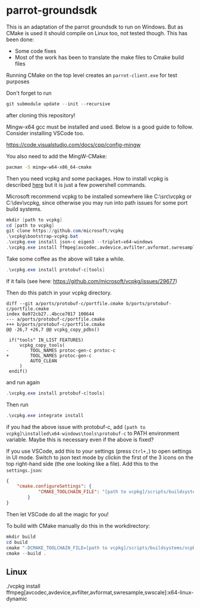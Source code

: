 # parrot-groundsdk

This is an adaptation of the parrot groundsdk to run on Windows. But as CMake is used it should compile on Linux too, not tested though.
This has been done:
- Some code fixes
- Most of the work has been to translate the make files to Cmake build files

Running CMake on the top level creates an ```parrot-client.exe``` for test purposes

Don't forget to run
```powershell
git submodule update --init --recursive
```
after cloning this repository!

Mingw-x64 gcc must be installed and used. Below is a good guide to follow. Consider installing VSCode too.

https://code.visualstudio.com/docs/cpp/config-mingw

You also need to add the MingW-CMake:
```bash
pacman -S mingw-w64-x86_64-cmake
```

Then you need vcpkg and some packages. How to install vcpkg is described [here](https://github.com/Microsoft/vcpkg/) but it is just a few powershell commands.

Microsoft recommend vcpkg to be installed somewhere like C:\src\vcpkg or C:\dev\vcpkg, since otherwise you may run into path issues for some port build systems.
```powershell
mkdir [path to vcpkg]
cd [path to vcpkg]
git clone https://github.com/microsoft/vcpkg
.\vcpkg\bootstrap-vcpkg.bat
.\vcpkg.exe install json-c eigen3 --triplet=x64-windows
.\vcpkg.exe install ffmpeg[avcodec,avdevice,avfilter,avformat,swresample,swscale]:x64-windows
```
Take some coffee as the above will take a while.
```powershell
.\vcpkg.exe install protobuf-c[tools]
```
If it fails (see here: https://github.com/microsoft/vcpkg/issues/29677)

Then do this patch in your vcpkg directory.
```git
diff --git a/ports/protobuf-c/portfile.cmake b/ports/protobuf-c/portfile.cmake
index 0a972cb27..4bcce7017 100644
--- a/ports/protobuf-c/portfile.cmake
+++ b/ports/protobuf-c/portfile.cmake
@@ -26,7 +26,7 @@ vcpkg_copy_pdbs()

 if("tools" IN_LIST FEATURES)
     vcpkg_copy_tools(
-        TOOL_NAMES protoc-gen-c protoc-c
+        TOOL_NAMES protoc-gen-c
         AUTO_CLEAN
     )
 endif()
```
and run again
```powershell
.\vcpkg.exe install protobuf-c[tools]
```
Then run
```powershell
.\vcpkg.exe integrate install
```

if you had the above issue with protobuf-c, add ```[path to vcpkg]\installed\x64-windows\tools\protobuf-c``` to PATH environment variable. Maybe this is necessary even if the above is fixed?

If you use VSCode, add this to your settings (press ```Ctrl+,```) to open settings in UI mode. Switch to json text mode by clickin the first of the 3 icons on the top right-hand side (the one looking like a file).
Add this to the ```settings.json```:
```json
{
    "cmake.configureSettings": {
            "CMAKE_TOOLCHAIN_FILE": "[path to vcpkg]/scripts/buildsystems/vcpkg.cmake"
        }
}
```
Then let VSCode do all the magic for you!

To build with CMake manually do this in the workdirectory:
```powershell
mkdir build
cd build
cmake "-DCMAKE_TOOLCHAIN_FILE=[path to vcpkg]/scripts/buildsystems/vcpkg.cmake" ..
cmake --build .
```

## Linux
./vcpkg install ffmpeg[avcodec,avdevice,avfilter,avformat,swresample,swscale]:x64-linux-dynamic